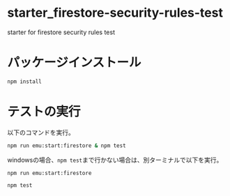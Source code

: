 # starter_firestore-security-rules-test
 starter for firestore security rules test
 
# パッケージインストール
```bash
npm install
```

# テストの実行
以下のコマンドを実行。
```bash
npm run emu:start:firestore & npm test
```
windowsの場合、`npm test`まで行かない場合は、別ターミナルで以下を実行。
```bash
npm run emu:start:firestore
```
```bash
npm test
```
